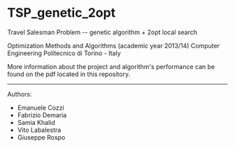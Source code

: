 TSP_genetic_2opt
================

Travel Salesman Problem -- genetic algorithm + 2opt local search

Optimization Methods and Algorithms (academic year 2013/14)
Computer Engineering
Politecnico di Torino - Italy 

More information about the project and algorithm's performance can be found on the pdf located in this repository.

------------------------------

Authors:

* Emanuele Cozzi
* Fabrizio Demaria
* Samia Khalid
* Vito Labalestra
* Giuseppe Rospo

